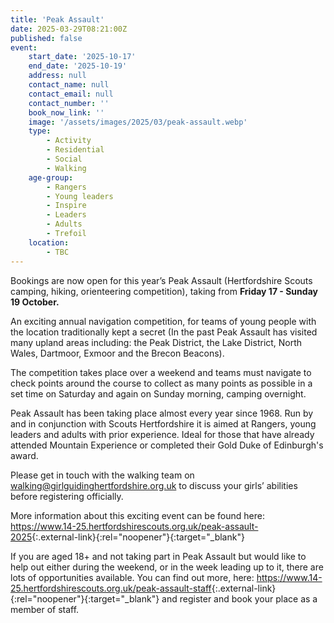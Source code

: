 ```yaml
---
title: 'Peak Assault'
date: 2025-03-29T08:21:00Z
published: false
event:
    start_date: '2025-10-17'
    end_date: '2025-10-19'
    address: null
    contact_name: null
    contact_email: null
    contact_number: ''
    book_now_link: ''
    image: '/assets/images/2025/03/peak-assault.webp'
    type:
        - Activity
        - Residential
        - Social
        - Walking
    age-group:
        - Rangers
        - Young leaders
        - Inspire
        - Leaders
        - Adults
        - Trefoil
    location:
        - TBC
---
```

Bookings are now open for this year’s Peak Assault (Hertfordshire Scouts camping, hiking, orienteering competition), taking from **Friday 17 - Sunday 19 October.**

An exciting annual navigation competition, for teams of young people with the location traditionally kept a secret (In the past Peak Assault has visited many upland areas including: the Peak District, the Lake District, North Wales, Dartmoor, Exmoor and the Brecon Beacons).

The competition takes place over a weekend and teams must navigate to check points around the course to collect as many points as possible in a set time on Saturday and again on Sunday morning, camping overnight.

Peak Assault has been taking place almost every year since 1968. Run by and in conjunction with Scouts Hertfordshire it is aimed at Rangers, young leaders and adults with prior experience. Ideal for those that have already attended Mountain Experience or completed their Gold Duke of Edinburgh's award.

Please get in touch with the walking team on <walking@girlguidinghertfordshire.org.uk> to discuss your girls’ abilities before registering officially.

More information about this exciting event can be found here: <https://www.14-25.hertfordshirescouts.org.uk/peak-assault-2025>{:.external-link}{:rel="noopener"}{:target="_blank"}

If you are aged 18+ and not taking part in Peak Assault but would like to help out either during the weekend, or in the week leading up to it, there are lots of opportunities available. You can find out more, here: <https://www.14-25.hertfordshirescouts.org.uk/peak-assault-staff>{:.external-link}{:rel="noopener"}{:target="_blank"} and register and book your place as a member of staff.
